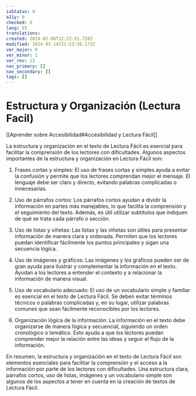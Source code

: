 ```yaml
---
iaStatus: 0
a11y: 0
checked: 0
lang: ES
translations: 
created: 2024-02-06T12:22:51.728Z
modified: 2024-03-14T21:53:36.173Z
ver_major: 0
ver_minor: 1
ver_rev: 22
nav_primary: []
nav_secondary: []
tags: []
---
```

# Estructura y Organización (Lectura Facil)

[[Aprender sobre Accesibilidad#Accesibilidad y Lectura Fácil]]

La estructura y organización en el texto de Lectura Fácil es esencial para facilitar la comprensión de los lectores con dificultades. Algunos aspectos importantes de la estructura y organización en Lectura Fácil son:

1. Frases cortas y simples: El uso de frases cortas y simples ayuda a evitar la confusión y permite que los lectores comprendan mejor el mensaje. El lenguaje debe ser claro y directo, evitando palabras complicadas o innecesarias.

2. Uso de párrafos cortos: Los párrafos cortos ayudan a dividir la información en partes más manejables, lo que facilita la comprensión y el seguimiento del texto. Además, es útil utilizar subtítulos que indiquen de qué se trata cada párrafo o sección.

3. Uso de listas y viñetas: Las listas y las viñetas son útiles para presentar información de manera clara y ordenada. Permiten que los lectores puedan identificar fácilmente los puntos principales y sigan una secuencia lógica.

4. Uso de imágenes y gráficos: Las imágenes y los gráficos pueden ser de gran ayuda para ilustrar y complementar la información en el texto. Ayudan a los lectores a entender el contexto y a relacionar la información de manera visual.

5. Uso de vocabulario adecuado: El uso de un vocabulario simple y familiar es esencial en el texto de Lectura Fácil. Se deben evitar términos técnicos o palabras complicadas y, en su lugar, utilizar palabras comunes que sean fácilmente reconocibles por los lectores.

6. Organización lógica de la información: La información en el texto debe organizarse de manera lógica y secuencial, siguiendo un orden cronológico o temático. Esto ayuda a que los lectores puedan comprender mejor la relación entre las ideas y seguir el flujo de la información.

En resumen, la estructura y organización en el texto de Lectura Fácil son elementos esenciales para facilitar la comprensión y el acceso a la información por parte de los lectores con dificultades. Una estructura clara, párrafos cortos, uso de listas, imágenes y un vocabulario simple son algunos de los aspectos a tener en cuenta en la creación de textos de Lectura Fácil.